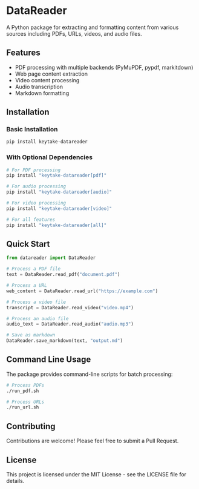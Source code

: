 # DataReader

A Python package for extracting and formatting content from various sources including PDFs, URLs, videos, and audio files.

## Features

- PDF processing with multiple backends (PyMuPDF, pypdf, markitdown)
- Web page content extraction
- Video content processing
- Audio transcription
- Markdown formatting

## Installation

### Basic Installation

```bash
pip install keytake-datareader
```

### With Optional Dependencies

```bash
# For PDF processing
pip install "keytake-datareader[pdf]"

# For audio processing
pip install "keytake-datareader[audio]"

# For video processing
pip install "keytake-datareader[video]"

# For all features
pip install "keytake-datareader[all]"
```

## Quick Start

```python
from datareader import DataReader

# Process a PDF file
text = DataReader.read_pdf("document.pdf")

# Process a URL
web_content = DataReader.read_url("https://example.com")

# Process a video file
transcript = DataReader.read_video("video.mp4")

# Process an audio file
audio_text = DataReader.read_audio("audio.mp3")

# Save as markdown
DataReader.save_markdown(text, "output.md")
```

## Command Line Usage

The package provides command-line scripts for batch processing:

```bash
# Process PDFs
./run_pdf.sh

# Process URLs
./run_url.sh
```

## Contributing

Contributions are welcome! Please feel free to submit a Pull Request.

## License

This project is licensed under the MIT License - see the LICENSE file for details.